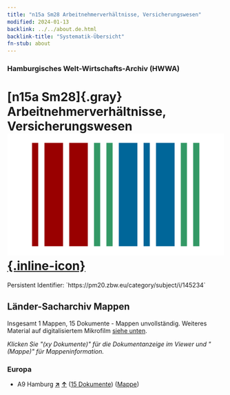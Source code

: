 ```yaml
---
title: "n15a Sm28 Arbeitnehmerverhältnisse, Versicherungswesen"
modified: 2024-01-13
backlink: ../../about.de.html
backlink-title: "Systematik-Übersicht"
fn-stub: about
---
```


### Hamburgisches Welt-Wirtschafts-Archiv (HWWA)

# [n15a Sm28]{.gray}&#8201; Arbeitnehmerverhältnisse, Versicherungswesen &#160; [![Wikidata](/images/Wikidata-logo.svg "Wikidata"){.inline-icon}](http://www.wikidata.org/entity/Q104710827)

<div class="hint">Persistent Identifier: `https://pm20.zbw.eu/category/subject/i/145234`</div>







## Länder-Sacharchiv Mappen






Insgesamt 1 Mappen, 15 Dokumente - Mappen unvollständig. Weiteres Material auf digitalisiertem Mikrofilm [siehe unten](#filmsections).

_Klicken Sie "(xy Dokumente)" für die Dokumentanzeige im Viewer und "(Mappe)" für Mappeninformation._




### Europa

- A9 Hamburg [**&nearr;**](../../../geo/i/140905/about.de.html "Hamburg (alle Mappen)") [**&uarr;**](../../../geo/about.de.html#A9 "Ländersystematik") (<a href="https://pm20.zbw.eu/iiifview/folder/sh/140905,145234" title="über: Hamburg : Arbeitnehmerverhältnisse, Versicherungswesen" target="_blank">15 Dokumente</a>) ([Mappe](../../../../folder/sh/1409xx/140905/1452xx/145234/about.de.html))



<a id="filmsections" />













